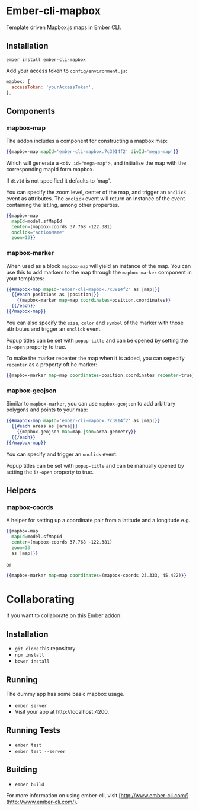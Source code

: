 # Ember-cli-mapbox

Template driven Mapbox.js maps in Ember CLI.

## Installation

```
ember install ember-cli-mapbox
```

Add your access token to `config/environment.js`:

```js
mapbox: {
  accessToken: 'yourAccessToken',
},
```

## Components

### mapbox-map

The addon includes a component for constructing a mapbox map:

```hbs
{{mapbox-map mapId='ember-cli-mapbox.7c3914f2' divId='mega-map'}}
```

Which will generate a `<div id="mega-map">`, and initialise the map with the
corresponding mapId form mapbox.

If `divId` is not specified it defaults to 'map'.

You can specify the zoom level, center of the map, and trigger an `onclick` event as attributes.
The `onclick` event will return an instance of the event containing the lat,lng, among other properties.

```hbs
{{mapbox-map
  mapId=model.sfMapId
  center=(mapbox-coords 37.768 -122.381)
  onclick="actionName"
  zoom=13}}
```

### mapbox-marker

When used as a block `mapbox-map` will yield an instance of the map. You can use
this to add markers to the map through the `mapbox-marker` component in your
templates:

```hbs
{{#mapbox-map mapId='ember-cli-mapbox.7c3914f2' as |map|}}
  {{#each positions as |position|}}
    {{mapbox-marker map=map coordinates=position.coordinates}}
  {{/each}}
{{/mapbox-map}}
```

You can also specify the `size`, `color` and `symbol` of the marker with those
attributes and trigger an `onclick` event.

Popup titles can be set with `popup-title` and can be opened by setting the
`is-open` property to true.

To make the marker recenter the map when it is added, you can sepecify `recenter`
as a property oft he marker:

```hbs
{{mapbox-marker map=map coordinates=position.coordinates recenter=true}}
```

### mapbox-geojson

Similar to `mapbox-marker`, you can use `mapbox-geojson` to add arbitrary polygons and points to your map:

```hbs
{{#mapbox-map mapId='ember-cli-mapbox.7c3914f2' as |map|}}
  {{#each areas as |area|}}
    {{mapbox-geojson map=map json=area.geometry}}
  {{/each}}
{{/mapbox-map}}
```

You can specify and trigger an `onclick` event.

Popup titles can be set with `popup-title` and can be manually opened by setting the `is-open` property to true.

## Helpers

### mapbox-coords

A helper for setting up a coordinate pair from a latitude and a longitude e.g.

```hbs
{{mapbox-map
  mapId=model.sfMapId
  center=(mapbox-coords 37.768 -122.381)
  zoom=13
  as |map|}}
```

or

```hbs
{{mapbox-marker map=map coordinates=(mapbox-coords 23.333, 45.422)}}
```

# Collaborating

If you want to collaborate on this Ember addon:

## Installation

* `git clone` this repository
* `npm install`
* `bower install`

## Running

The dummy app has some basic mapbox usage.

* `ember server`
* Visit your app at http://localhost:4200.

## Running Tests

* `ember test`
* `ember test --server`

## Building

* `ember build`

For more information on using ember-cli, visit [http://www.ember-cli.com/](http://www.ember-cli.com/).
